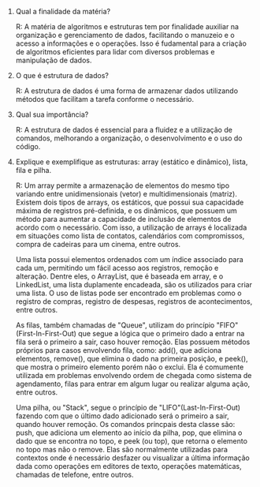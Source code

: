 1) Qual a finalidade da matéria?

    R: A matéria de algoritmos e estruturas tem por finalidade auxiliar na organização e gerenciamento de dados, facilitando o manuzeio e o acesso a informações e o operações. Isso é fudamental para a criação de algoritmos eficientes para lidar com diversos problemas e manipulação de dados.

2) O que é estrutura de dados?

    R: A estrutura de dados é uma forma de armazenar dados utilizando métodos que facilitam a tarefa conforme o necessário.

3) Qual sua importância?

    R: A estrutura de dados é essencial para a fluidez e a utilização de comandos, melhorando a organização, o desenvolvimento e o uso do código.

4) Explique e exemplifique as estruturas: array (estático e dinâmico), lista, fila e pilha.

    R: Um array permite a armazenação de elementos do mesmo tipo variando entre unidimensionais (vetor) e multidimensionais (matriz). Existem dois tipos de arrays, os estáticos, que possui sua capacidade máxima de registros pré-definida, e os dinâmicos, que possuem um método para aumentar a capacidade de inclusão de elementos de acordo com o necessário. Com isso, a utilização de arrays é localizada em situações como lista de contatos, calendários com compromissos, compra de cadeiras para um cinema, entre outros.

    Uma lista possui elementos ordenados com um índice associado para cada um, permitindo um fácil acesso aos registros, remoção e alteração. Dentre eles, o ArrayList, que é baseada em array, e o LinkedList, uma lista duplamente encadeada, são os utilizados para criar uma lista. O uso de listas pode ser encontrado em problemas como o registro de compras, registro de despesas, registros de acontecimentos, entre outros.

    As filas, também chamadas de "Queue", utilizam do princípio "FIFO" (First-In-First-Out) que segue a lógica que o primeiro dado a entrar na fila será o primeiro a sair, caso houver remoção. Elas possuem métodos próprios para casos envolvendo fila, como: add(), que adiciona elementos, remove(), que elimina o dado na primeira posição, e peek(), que mostra o primeiro elemento porém não o exclui. Ela é comumente utilizada em problemas envolvendo ordem de chegada como sistema de agendamento, filas para entrar em algum lugar ou realizar alguma ação, entre outros.

    Uma pilha, ou "Stack", segue o princípio de "LIFO"(Last-In-First-Out) fazendo com que o último dado adicionado será o primeiro a sair, quando houver remoção. Os comandos princpais desta classe são: push, que adiciona um elemento ao início da pilha, pop, que elimina o dado que se encontra no topo, e peek (ou top), que retorna o elemento no topo mas não o remove. Elas são normalmente utilizadas para contextos onde é necessário desfazer ou visualizar a última informação dada como operações em editores de texto, operações matemáticas, chamadas de telefone, entre outros.

